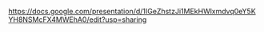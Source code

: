https://docs.google.com/presentation/d/1IGeZhstzJi1MEkHWlxmdvq0eY5KYH8NSMcFX4MWEhA0/edit?usp=sharing
